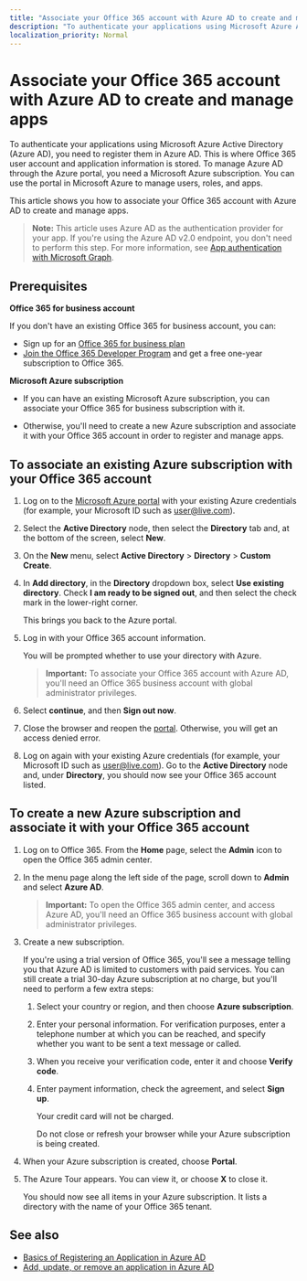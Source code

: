 ```yaml
---
title: "Associate your Office 365 account with Azure AD to create and manage apps"
description: "To authenticate your applications using Microsoft Azure Active Directory (Azure AD), you need to register them in Azure AD. This is where Office 365 user account and application information is stored. To manage Azure AD through the Azure portal, you need a Microsoft Azure subscription. You can use the portal in Microsoft Azure to manage users, roles, and apps. "
localization_priority: Normal
---
```


# Associate your Office 365 account with Azure AD to create and manage apps

To authenticate your applications using Microsoft Azure Active Directory (Azure AD), you need to register them in Azure AD. This is where Office 365 user account and application information is stored. To manage Azure AD through the Azure portal, you need a Microsoft Azure subscription. You can use the portal in Microsoft Azure to manage users, roles, and apps.

This article shows you how to associate your Office 365 account with Azure AD to create and manage apps.

 >**Note:** This article uses Azure AD as the authentication provider for your app. If you're using the Azure AD v2.0 endpoint, you don't need to perform this step. For more information, see [App authentication with Microsoft Graph](/graph/auth).

## Prerequisites

**Office 365 for business account**

If you don't have an existing Office 365 for business account, you can:

- Sign up for an [Office 365 for business plan](https://products.office.com/business/compare-office-365-for-business-plans) 
- [Join the Office 365 Developer Program](https://aka.ms/devprogramsignup) and get a free one-year subscription to Office 365.

**Microsoft Azure subscription**

- If you can have an existing Microsoft Azure subscription, you can associate your Office 365 for business subscription with it.

- Otherwise, you'll need to create a new Azure subscription and associate it with your Office 365 account in order to register and manage apps.


<!---<a name="bk_AssociateExistingAzureSubscription"> </a>-->

## To associate an existing Azure subscription with your Office 365 account


1. Log on to the  [Microsoft Azure portal](https://portal.azure.com) with your existing Azure credentials (for example, your Microsoft ID such as user@live.com).

2. Select the  **Active Directory** node, then select the **Directory** tab and, at the bottom of the screen, select **New**.

4. On the **New** menu, select **Active Directory** > **Directory** > **Custom Create**.

5. In **Add directory**, in the **Directory** dropdown box, select  **Use existing directory**. Check **I am ready to be signed out**, and then select the check mark in the lower-right corner.

	This brings you back to the Azure portal.

3. Log in with your Office 365 account information.

	You will be prompted whether to use your directory with Azure.

	>**Important:** To associate your Office 365 account with Azure AD, you'll need  an Office 365 business account with global administrator privileges.


4. Select  **continue**, and then **Sign out now**.

5. Close the browser and reopen the  [portal](https://manage.windowsazure.com). Otherwise, you will get an access denied error.


6. Log on again with your existing Azure credentials (for example, your Microsoft ID such as user@live.com). Go to the  **Active Directory** node and, under **Directory**, you should now see your Office 365 account listed.


<!--<a name="bk_AssociateNewAzureSubscription"> </a>-->

## To create a new Azure subscription and associate it with your Office 365 account


1. Log on to Office 365. From the **Home** page, select the **Admin** icon to open the Office 365 admin center.
2. In the menu page along the left side of the page, scroll down to **Admin** and select **Azure AD**.

	>**Important:** To open the Office 365 admin center, and access Azure AD, you'll need  an Office 365 business account with global administrator privileges.

3. Create a new subscription.

	If you're using a trial version of Office 365, you'll see a message telling you that Azure AD is limited to customers with paid services. You can still create a trial 30-day Azure subscription at no charge, but you'll need to perform a few extra steps:

	1. Select your country or region, and then choose **Azure subscription**.
	2. Enter your personal information. For verification purposes, enter a telephone number at which you can be reached, and specify whether you want to be sent a text message or called.
	3. When you receive your verification code, enter it and choose **Verify code**.
	4. Enter payment information, check the agreement, and select **Sign up**.

		Your credit card will not be charged.

		Do not close or refresh your browser while your Azure subscription is being created.

4. When your Azure subscription is created, choose  **Portal**.

5. The Azure Tour appears. You can view it, or choose  **X** to close it.

	You should now see all items in your Azure subscription. It lists a directory with the name of your Office 365 tenant.

## See also
- [Basics of Registering an Application in Azure AD](https://azure.microsoft.com/documentation/articles/active-directory-authentication-scenarios/#basics-of-registering-an-application-in-azure-ad)
- [Add, update, or remove an application in Azure AD](https://azure.microsoft.com/documentation/articles/active-directory-integrating-applications/)
